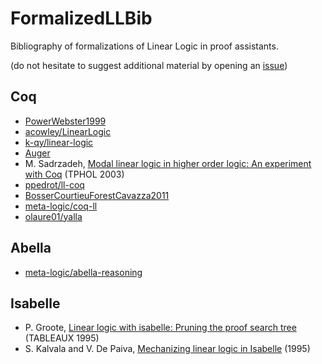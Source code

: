 # FormalizedLLBib

Bibliography of formalizations of Linear Logic in proof assistants.

(do not hesitate to suggest additional material by opening an [issue](https://github.com/ComputerAidedLL/FormalizedLLBib/issues))

## Coq

* [PowerWebster1999](https://github.com/ComputerAidedLL/PowerWebster_ILL)
* [acowley/LinearLogic](https://github.com/acowley/LinearLogic)
* [k-qy/linear-logic](https://github.com/k-qy/linear-logic)
* [Auger](https://github.com/ComputerAidedLL/Auger_LinearLogic)
* M. Sadrzadeh, [Modal linear logic in higher order logic: An experiment with Coq](https://eprints.soton.ac.uk/261814/1/tphols03.pdf) (TPHOL 2003)
* [ppedrot/ll-coq](https://github.com/ppedrot/ll-coq)
* [BosserCourtieuForestCavazza2011](https://github.com/ComputerAidedLL/BosserCourtieuForestCavazza_NarrativesCoq)
* [meta-logic/coq-ll](https://github.com/meta-logic/coq-ll)
* [olaure01/yalla](https://github.com/olaure01/yalla)

## Abella

* [meta-logic/abella-reasoning](https://github.com/meta-logic/abella-reasoning)

## Isabelle

* P. Groote, [Linear logic with isabelle: Pruning the proof search tree](http://dx.doi.org/10.1007/3-540-59338-1_41) (TABLEAUX 1995)
* S. Kalvala and V. De Paiva, [Mechanizing linear logic in Isabelle](https://www.cl.cam.ac.uk/~lp15/papers/Workshop/papers/kalvala-linear.pdf) (1995)
